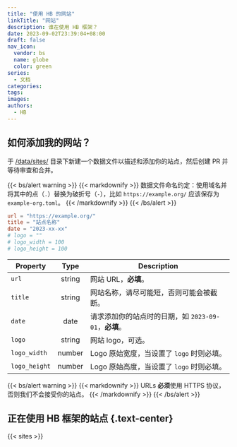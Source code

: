 ```yaml
---
title: "使用 HB 的网站"
linkTitle: "网站"
description: 谁在使用 HB 框架？
date: 2023-09-02T23:39:04+08:00
draft: false
nav_icon:
  vendor: bs
  name: globe
  color: green
series:
  - 文档
categories:
tags:
images:
authors:
  - HB
---
```


## 如何添加我的网站？

于 [/data/sites/](https://github.com/hbstack/site/blob/main/data/sites/) 目录下新建一个数据文件以描述和添加你的站点，然后创建 PR 并等待审查和合并。

{{< bs/alert warning >}}
{{< markdownify >}}
数据文件命名约定：使用域名并将其中的点（`.`）替换为破折号（`-`），比如 `https://example.org/` 应该保存为 `example-org.toml`。
{{< /markdownify >}}
{{< /bs/alert >}}

```toml
url = "https://example.org/"
title = "站点名称"
date = "2023-xx-xx"
# logo = ""
# logo_width = 100
# logo_height = 100
```

| Property | Type | Description |
| -------- | :--: | ----------- |
| `url` | string | 网站 URL，**必填**。 |
| `title` | string | 网站名称，请尽可能短，否则可能会被截断。 |
| `date` | date | 请求添加你的站点时的日期，如 `2023-09-01`，**必填**。 |
| `logo` | string | 网站 logo，可选。|
| `logo_width` | number | Logo 原始宽度，当设置了 `logo` 时则必填。 |
| `logo_height` | number | Logo 原始高度，当设置了 `logo` 时则必填。 |

{{< bs/alert warning >}}
{{< markdownify >}}
URLs **必须**使用 HTTPS 协议，否则我们不会接受你的站点。
{{< /markdownify >}}
{{< /bs/alert >}}

## 正在使用 HB 框架的站点 {.text-center}

{{< sites >}}
